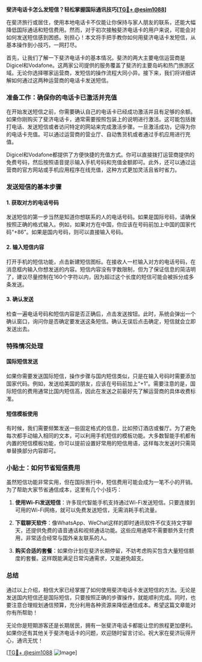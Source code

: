 **斐济电话卡怎么发短信？轻松掌握国际通讯技巧[[TG💪+ @esim1088](https://t.me/s/esim1088)]**

在斐济旅行或居住，使用本地电话卡不仅能让你保持与家人朋友的联系，还能大幅降低国际通话和短信费用。然而，对于初次接触斐济电话卡的用户来说，可能会对如何发送短信感到困惑。别担心！本文将手把手教你如何用斐济电话卡发短信，从基本操作到小技巧，一网打尽。

首先，让我们了解一下斐济电话卡的基本情况。斐济的两大主要电信运营商是Digicel和Vodafone。这两家公司提供的服务覆盖了斐济的主要岛屿和热门旅游区域。无论你选择哪家运营商，发短信的操作流程大同小异。接下来，我们将详细讲解如何通过这两种运营商的电话卡发送短信。

### 准备工作：确保你的电话卡已激活并充值

在开始发送短信之前，你需要确认自己的电话卡已经成功激活并且有足够的余额。如果你刚购买了斐济电话卡，通常需要按照包装上的说明进行激活。这可能包括拨打电话、发送短信或者访问特定的网站来完成激活步骤。一旦激活成功，记得为你的电话卡充值。可以通过运营商的营业厅、自动售货机或者通过手机应用进行充值。

Digicel和Vodafone都提供了方便快捷的充值方式。你可以直接拨打运营商提供的免费号码，然后按照语音提示输入手机号码和充值金额即可。此外，还可以通过运营商的官方网站或手机应用程序在线充值，这种方式更加灵活且省时省力。

### 发送短信的基本步骤

#### 1. 获取对方的电话号码

发送短信的第一步当然是知道你想联系的人的电话号码。如果是国际号码，请确保按照正确的格式输入。例如，如果对方在中国，你应该在号码前加上中国的国家代码“+86”。如果是国内号码，则可以直接输入号码。

#### 2. 输入短信内容

打开手机的短信功能，点击新建短信图标。在接收人一栏输入对方的电话号码，在消息框内输入你想发送的内容。短信内容没有字数限制，但为了保证信息的简洁明了，建议尽量控制在160个字符以内，因为超过这个长度的短信可能会被拆分成多条发送。

#### 3. 确认发送

检查一遍电话号码和短信内容是否正确后，点击发送按钮。此时，系统会弹出一个确认窗口，询问你是否确定要发送这条短信。确认无误后点击确定，短信就会立即发送出去。

### 特殊情况处理

#### 国际短信发送

如果你需要发送国际短信，操作步骤与国内短信类似，只是在输入号码时需要添加国家代码。例如，发送给美国的朋友，应该在号码前加上“+1”。需要注意的是，国际短信的费用通常比国内短信高，因此在发送之前最好先了解运营商的具体收费标准。

#### 短信模板使用

有时候，我们需要频繁发送一些固定格式的信息，比如预订酒店或餐厅。为了避免每次都手动输入相同的文本，可以利用手机短信的模板功能。大多数智能手机都有内置的短信模板功能，你可以提前设置好常用的短信用语，这样每次发送时只需简单替换部分内容即可。

### 小贴士：如何节省短信费用

虽然短信功能非常实用，但在国际旅行中，短信费用可能会成为一笔不小的开销。为了帮助大家节省通信成本，这里有几个小技巧：

1. **使用Wi-Fi发送短信**：许多现代智能手机支持通过Wi-Fi发送短信。只要连接到可用的Wi-Fi网络，就可以免费发送短信，无需消耗手机流量。
   
2. **下载聊天软件**：像WhatsApp、WeChat这样的即时通讯软件不仅支持文字聊天，还提供免费的语音通话和视频通话功能。这些应用通常不需要额外支付费用，非常适合经常与国外亲友联系的人。

3. **购买合适的套餐**：如果你计划在斐济长期停留，不妨考虑购买包含大量短信额度的套餐。这样既能满足日常沟通需求，又能避免超支。

### 总结

通过以上介绍，相信大家已经掌握了如何使用斐济电话卡发送短信的方法。无论是发送国内短信还是国际短信，只要按照正确的步骤操作，就能顺利完成。同时，也要注意合理规划通信预算，充分利用各种资源来降低通信成本。希望这篇文章能对你有所帮助！

无论你是短期游客还是长期居民，拥有一张斐济电话卡都能让您的旅程更加便利。如果你还有其他关于斐济电话卡的问题，欢迎随时留言讨论。祝大家在斐济玩得开心，通讯无忧！

[[TG💪+ @esim1088](https://t.me/s/esim1088) ![Image](https://i.postimg.cc/4NQfJmqS/Snipaste-2025-05-13-00-14-12.png)]